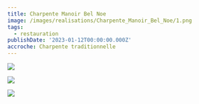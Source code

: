 ```yaml
---
title: Charpente Manoir Bel Noe
image: /images/realisations/Charpente_Manoir_Bel_Noe/1.png
tags:
  - restauration
publishDate: '2023-01-12T00:00:00.000Z'
accroche: Charpente traditionnelle
---
```


![](/images/realisations/Charpente_Manoir_Bel_Noe/1.png)

![](/images/realisations/Charpente_Manoir_Bel_Noe/2.png)

![](/images/realisations/Charpente_Manoir_Bel_Noe/3.png)

